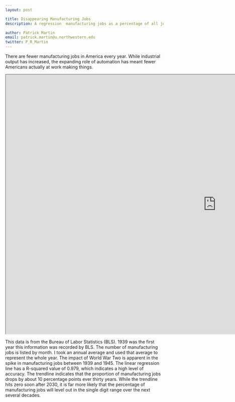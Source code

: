 ```yaml
---
layout: post

title: Disappearing Manufacturing Jobs
description: A regression  manufacturing jobs as a percentage of all jobs

author: Patrick Martin
email: patrick.martin@u.northwestern.edu
twitter: P_R_Martin
---
```

There are fewer manufacturing jobs in America every year. While industrial output has increased, the expanding role of automation has meant fewer Americans actually at work making things. 

<iframe width="1336.5" height="826.4025000000001" src="https://docs.google.com/spreadsheets/d/1VaAm0Aqly5sjPSnuLJQGLdpYSOvvjce4t2eEk3CRulE/pubchart?oid=311736052&amp;format=interactive"></iframe>

This data is from the Bureau of Labor Statistics (BLS).  1939 was the first year this information was recorded by BLS. The number of manufacturing jobs is listed by month. I took an annual average and used that average to represent the whole year. The impact of World War Two is apparent in the spike  in manufacturing jobs between 1939 and 1945. The linear regression line has a R-squared value of 0.979, which indicates a high level of accuracy. The trendline indicates that the proportion of manufacturing jobs drops by about 10 percentage points ever thirty years. While the trendline hits zero soon after 2030, it is far more likely that the percentage of manufacturing jobs will level out in the single digit range over the next several decades.  

